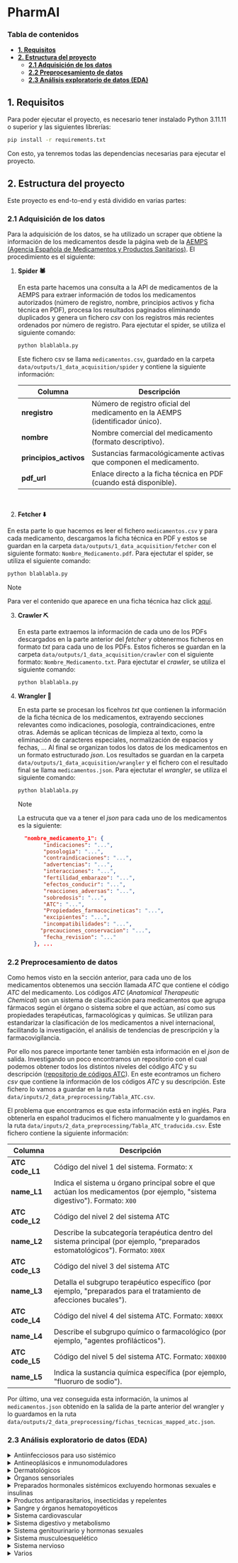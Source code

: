 # **PharmAI**

### **Tabla de contenidos**

- [**1. Requisitos**](#1-requisitos) <br>
- [**2. Estructura del proyecto**](#2-estructura-del-proyecto) <br>
   - [**2.1 Adquisición de los datos**](#21-adquisición-de-los-datos)
   - [**2.2 Preprocesamiento de datos**](#22-preprocesamiento-de-datos)
   - [**2.3 Análisis exploratorio de datos (EDA)**](#23-análisis-exploratorio-de-datos-eda)


## **1. Requisitos**
Para poder ejecutar el proyecto, es necesario tener instalado Python 3.11.11 o superior y las siguientes librerías:

```bash
pip install -r requirements.txt
```
Con esto, ya tenremos todas las dependencias necesarias para ejecutar el proyecto.

## **2. Estructura del proyecto**

Este proyecto es end-to-end y está dividido en varias partes:

### **2.1 Adquisición de los datos**

Para la adquisición de los datos, se ha utilizado un scraper que obtiene la información de los medicamentos desde la página web de la [AEMPS (Agencia Española de Medicamentos y Productos Sanitarios)](https://cima.aemps.es/cima/publico/lista.html). El procedimiento es el siguiente:

1. **Spider 🕷️**

   En esta parte hacemos una consulta a la API de medicamentos de la AEMPS para extraer información de todos los medicamentos autorizados (número de registro, nombre, principios activos y ficha técnica en PDF), procesa los resultados paginados eliminando duplicados y genera un fichero _csv_ con los registros más recientes ordenados por número de registro. Para ejectutar el spider, se utiliza el siguiente comando:

   ```bash
   python blablabla.py
   ```

   Este fichero csv se llama `medicamentos.csv`, guardado en la carpeta `data/outputs/1_data_acquisition/spider` y contiene la siguiente información:

      | Columna              | Descripción                                                                 |
   |----------------------|-----------------------------------------------------------------------------|
   | **nregistro**        | Número de registro oficial del medicamento en la AEMPS (identificador único). |
   | **nombre**           | Nombre comercial del medicamento (formato descriptivo).                     |
   | **principios_activos** | Sustancias farmacológicamente activas que componen el medicamento.         |
   | **pdf_url**          | Enlace directo a la ficha técnica en PDF (cuando está disponible).          |

<br>

2. **Fetcher ⬇️​**

En esta parte lo que hacemos es leer el fichero `medicamentos.csv` y para cada medicamento, descargamos la ficha técnica en PDF y estos se guardan en la carpeta `data/outputs/1_data_acquisition/fetcher` con el siguiente formato: `Nombre_Medicamento.pdf`.  Para ejectutar el spider, se utiliza el siguiente comando:

```bash
python blablabla.py
```

> [!NOTE] 
> Para ver el contenido que aparece en una ficha técnica haz click [aquí](https://cima.aemps.es/cima/pdfs/ft/99122002/FT_99122002.pdf).

3. **Crawler ⛏️**

   En esta parte extraemos la información de cada uno de los PDFs descargados en la parte anterior del _fetcher_ y obtenermos ficheros en formato _txt_ para cada uno de los PDFs. Estos ficheros se guardan en la carpeta `data/outputs/1_data_acquisition/crawler` con el siguiente formato: `Nombre_Medicamento.txt`.  Para ejectutar el _crawler_, se utiliza el siguiente comando:

   ```bash
   python blablabla.py
   ```


4. **Wrangler 📄**

   En esta parte se procesan los ficehros _txt_ que contienen la información de la ficha técnica de los medicamentos, extrayendo secciones relevantes como indicaciones, posología, contraindicaciones, entre otras. Además se aplican técnicas de limpieza al texto, como la eliminación de caracteres especiales, normalización de espacios y fechas, ... Al final se organizan todos los datos de los medicamentos en un formato estructurado _json_. Los resultados se guardan en la carpeta `data/outputs/1_data_acquisition/wrangler` y el fichero con el resultado final se llama `medicamentos.json`. Para ejectutar el _wrangler_, se utiliza el siguiente comando:

   ```bash
   python blablabla.py
   ```

   > [!NOTE]
   > La estrucuta que va a tener el _json_ para cada uno de los medicamentos es la siguiente:
   > ```json
   >   "nombre_medicamento_1": {
   >         "indicaciones": "...",
   >         "posologia": "...",
   >         "contraindicaciones": "...",
   >         "advertencias": "...",
   >         "interacciones": "...",
   >         "fertilidad_embarazo": "...",
   >         "efectos_conducir": "...",
   >         "reacciones_adversas": "...",
   >         "sobredosis": "...",
   >         "ATC": "...",
   >         "Propiedades_farmacocineticas": "...",
   >         "excipientes": "...",
   >         "incompatibilidades": "...",
   >        "precauciones_conservacion": "...",
   >         "fecha_revision": "..."
   >      }, ...
   >   ```

### **2.2 Preprocesamiento de datos**
Como hemos visto en la sección anterior, para cada uno de los medicamentos obtenemos una sección llamada _ATC_ que contiene el código _ATC_ del medicamento. Los códigos _ATC_ (_Anatomical Therapeutic Chemical_) son un sistema de clasificación para medicamentos que agrupa fármacos según el órgano o sistema sobre el que actúan, así como sus propiedades terapéuticas, farmacológicas y químicas. Se utilizan para estandarizar la clasificación de los medicamentos a nivel internacional, facilitando la investigación, el análisis de tendencias de prescripción y la farmacovigilancia.

Por ello nos parece importante tener también esta información en el _json_ de salida. Investigando un poco encontramos un repositorio con el cual podemos obtener todos los distintos niveles del código _ATC_ y su descripción ([repositorio de códigos ATC](https://github.com/sarrabenyahia/webscrap_health_monitoring.git)). En este econtramos un fichero _csv_ que contiene la información de los códigos _ATC_ y su descripción. Este fichero lo vamos a guardar en la ruta `data/inputs/2_data_preprocessing/Tabla_ATC.csv`.

El problema que encontramos es que esta información está en inglés. Para obtenerla en español traducimos el fichero manualmente y lo guardamos en la ruta `data/inputs/2_data_preprocessing/Tabla_ATC_traducida.csv`. Este fichero contiene la siguiente información:

| Columna        | Descripción                                                                                     |
|----------------|-------------------------------------------------------------------------------------------------|
| **ATC code_L1** | Código del nivel 1 del sistema. Formato: `X`  |
| **name_L1**     | Indica el sistema u órgano principal sobre el que actúan los medicamentos (por ejemplo, "sistema digestivo"). Formato: `X00`  |
| **ATC code_L2** | Código del nivel 2 del sistema ATC |
| **name_L2**     | Describe la subcategoría terapéutica dentro del sistema principal (por ejemplo, "preparados estomatológicos"). Formato: `X00X` |
| **ATC code_L3** | Código del nivel 3 del sistema ATC |
| **name_L3**     | Detalla el subgrupo terapéutico específico (por ejemplo, "preparados para el tratamiento de afecciones bucales"). |
| **ATC code_L4** | Código del nivel 4 del sistema ATC. Formato: `X00XX`|
| **name_L4**     | Describe el subgrupo químico o farmacológico (por ejemplo, "agentes profilácticos"). |
| **ATC code_L5** | Código del nivel 5 del sistema ATC. Formato: `X00X00` |
| **name_L5**     | Indica la sustancia química específica (por ejemplo, "fluoruro de sodio"). |

Por último, una vez conseguida esta información, la unimos al `medicamentos.json` obtenido en la salida de la parte anterior del wrangler y lo guardamos en la ruta `data/outputs/2_data_preprocessing/fichas_tecnicas_mapped_atc.json`.

### **2.3 Análisis exploratorio de datos (EDA)**


<details>
  <summary>Antiinfecciosos para uso sistémico</summary>
  <img src="data\outputs\3_eda\wordclouds\antiinfecciosos_para_uso_sistémico.png" alt="Imagen para antiinfecciosos_para_uso_sistémico">
</details>

<details>
  <summary>Antineoplásicos e inmunomoduladores</summary>
  <img src="data\outputs\3_eda\wordclouds\antineoplásicos_e_inmunomoduladores.png" alt="Imagen para antineoplásicos_e_inmunomoduladores">
</details>

<details>
  <summary>Dermatológicos</summary>
  <img src="data\outputs\3_eda\wordclouds\dermatológicos.png" alt="Imagen para dermatológicos"> 
</details>

<details>
  <summary>Órganos sensoriales</summary>
   <img src="data\outputs\3_eda\wordclouds\órganos_sensoriales.png" alt="Imagen para órganos_sensoriales">
</details>

<details>
  <summary>Preparados hormonales sistémicos excluyendo hormonas sexuales e insulinas</summary>
   <img src="data\outputs\3_eda\wordclouds\preparados_hormonales_sistémicos__excluyendo_hormonas_sexuales_e_insulinas.png" alt="Imagen para preparados_hormonales_sistémicos_excluyendo_hormonas_sexuales_e_insulinas">
</details>

<details>
  <summary>Productos antiparasitarios, insecticidas y repelentes</summary>
   <img src="data\outputs\3_eda\wordclouds\productos_antiparasitarios__insecticidas_y_repelentes.png" alt="Imagen para productos_antiparasitarios_insecticidas_y_repelentes">
</details>

<details>
  <summary>Sangre y órganos hematopoyéticos</summary>
   <img src="data\outputs\3_eda\wordclouds\sangre_y_órganos_hematopoyéticos.png" alt="Imagen para sangre_y_órganos_hematopoyéticos">
</details>

<details>
  <summary>Sistema cardiovascular</summary>
   <img src="data\outputs\3_eda\wordclouds\sistema_cardiovascular.png" alt="Imagen para sistema_cardiovascular">
</details>

<details>
  <summary>Sistema digestivo y metabolismo</summary>
   <img src="data\outputs\3_eda\wordclouds\sistema_digestivo_y_metabolismo.png" alt="Imagen para sistema_digestivo_y_metabolismo">
</details>

<details>
  <summary>Sistema genitourinario y hormonas sexuales</summary>
   <img src="data\outputs\3_eda\wordclouds\sistema_genitourinario_y_hormonas_sexuales.png" alt="Imagen para sistema_genitourinario_y_hormonas_sexuales">
</details>

<details>
  <summary>Sistema musculoesquelético</summary>
   <img src="data\outputs\3_eda\wordclouds\sistema_musculoesquelético.png" alt="Imagen para sistema_musculoesquelético">
</details>

<details>
  <summary>Sistema nervioso</summary>
   <img src="data\outputs\3_eda\wordclouds\sistema_nervioso.png" alt="Imagen para sistema_nervioso">
</details>  

<details>
  <summary>Varios</summary>
   <img src="data\outputs\3_eda\wordclouds\varios.png" alt="Imagen para varios">
</details>

